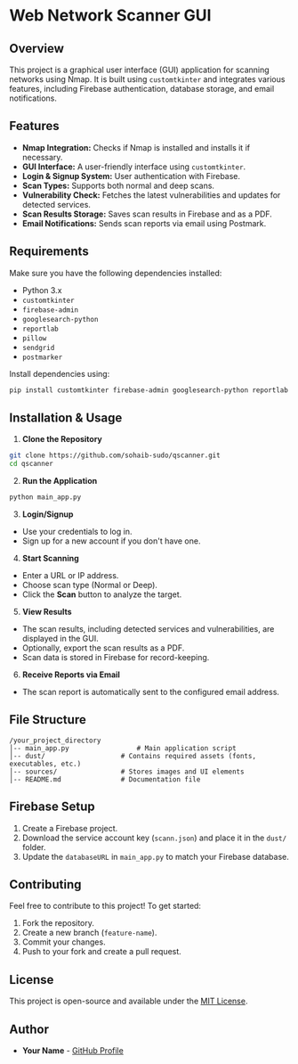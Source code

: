 # Web Network Scanner GUI

## Overview
This project is a graphical user interface (GUI) application for scanning networks using Nmap. It is built using `customtkinter` and integrates various features, including Firebase authentication, database storage, and email notifications.

## Features
- **Nmap Integration:** Checks if Nmap is installed and installs it if necessary.
- **GUI Interface:** A user-friendly interface using `customtkinter`.
- **Login & Signup System:** User authentication with Firebase.
- **Scan Types:** Supports both normal and deep scans.
- **Vulnerability Check:** Fetches the latest vulnerabilities and updates for detected services.
- **Scan Results Storage:** Saves scan results in Firebase and as a PDF.
- **Email Notifications:** Sends scan reports via email using Postmark.

## Requirements
Make sure you have the following dependencies installed:
- Python 3.x
- `customtkinter`
- `firebase-admin`
- `googlesearch-python`
- `reportlab`
- `pillow`
- `sendgrid`
- `postmarker`

Install dependencies using:
```sh
pip install customtkinter firebase-admin googlesearch-python reportlab pillow sendgrid postmarker
```

## Installation & Usage
1. **Clone the Repository**
```sh
git clone https://github.com/sohaib-sudo/qscanner.git
cd qscanner
```

2. **Run the Application**
```sh
python main_app.py
```

3. **Login/Signup**
- Use your credentials to log in.
- Sign up for a new account if you don't have one.

4. **Start Scanning**
- Enter a URL or IP address.
- Choose scan type (Normal or Deep).
- Click the **Scan** button to analyze the target.

5. **View Results**
- The scan results, including detected services and vulnerabilities, are displayed in the GUI.
- Optionally, export the scan results as a PDF.
- Scan data is stored in Firebase for record-keeping.

6. **Receive Reports via Email**
- The scan report is automatically sent to the configured email address.

## File Structure
```
/your_project_directory
│-- main_app.py                 # Main application script
│-- dust/                   # Contains required assets (fonts, executables, etc.)
│-- sources/                # Stores images and UI elements
│-- README.md               # Documentation file
```

## Firebase Setup
1. Create a Firebase project.
2. Download the service account key (`scann.json`) and place it in the `dust/` folder.
3. Update the `databaseURL` in `main_app.py` to match your Firebase database.

## Contributing
Feel free to contribute to this project! To get started:
1. Fork the repository.
2. Create a new branch (`feature-name`).
3. Commit your changes.
4. Push to your fork and create a pull request.

## License
This project is open-source and available under the [MIT License](LICENSE).

## Author
- **Your Name** - [GitHub Profile](https://github.com/sohaib-sudo/)

